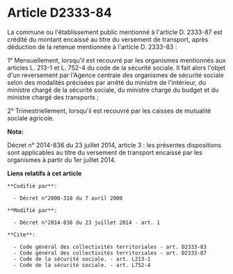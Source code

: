 # Article D2333-84

La commune ou l'établissement public mentionné à l'article D. 2333-87 est crédité du montant encaissé au titre du versement
de transport, après déduction de la retenue mentionnée à l'article D. 2333-83 : 

1° Mensuellement, lorsqu'il est recouvré par les organismes mentionnés aux articles L. 213-1 et L. 752-4 du code de la
sécurité sociale. Il fait alors l'objet d'un reversement par l'Agence centrale des organismes de sécurité sociale selon des
modalités précisées par arrêté du ministre de l'intérieur, du ministre chargé de la sécurité sociale, du ministre chargé du
budget et du ministre chargé des transports ; 

2° Trimestriellement, lorsqu'il est recouvré par les caisses de mutualité sociale agricole.

**Nota:**

Décret n° 2014-836 du 23 juillet 2014, article 3 : les présentes dispositions sont applicables au titre du versement de
transport encaissé par les organismes à partir du 1er juillet 2014.

**Liens relatifs à cet article**

	**Codifié par**:

	  - Décret n°2000-318 du 7 avril 2000

	**Modifié par**:

	  - Décret n°2014-836 du 23 juillet 2014 - art. 1

	**Cite**:

	  - Code général des collectivités territoriales - art. D2333-83
	  - Code général des collectivités territoriales - art. D2333-87
	  - Code de la sécurité sociale. - art. L213-1
	  - Code de la sécurité sociale. - art. L752-4

